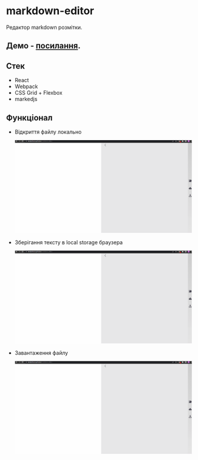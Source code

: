 # markdown-editor

Редактор markdown розмітки.

## Демо - [посилання](https://danilpidhainyi.github.io/markdown_editor/).

## Стек

- React
- Webpack
- CSS Grid + Flexbox
- markedjs

## Функціонал

- Відкриття файлу локально   

  ![openfile](./docs/gifs/openfile.gif)
  
- Зберігання тексту в local storage браузера

  ![localstorex](./docs/gifs/localstorex.gif)
  
- Завантаження файлу

  ![download](./docs/gifs/download.gif)
  

  

